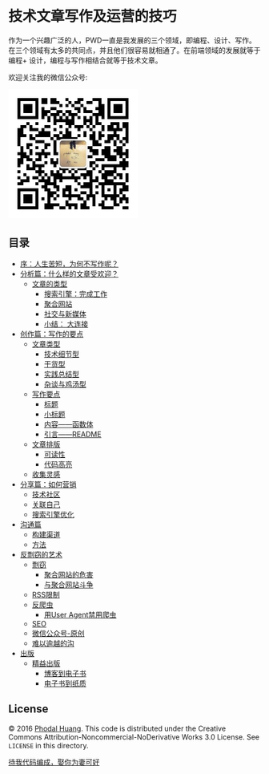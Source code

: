 技术文章写作及运营的技巧
===

作为一个兴趣广泛的人，PWD一直是我发展的三个领域，即编程、设计、写作。在三个领域有太多的共同点，并且他们很容易就相通了。在前端领域的发展就等于编程+ 设计，编程与写作相结合就等于技术文章。

欢迎关注我的微信公众号:

![QRCODE](./qrcode.jpg)

目录
---

*   [序：人生苦短，为何不写作呢？](http://phodal.github.io/beautiful-content/#序人生苦短为何不写作呢)
*   [分析篇：什么样的文章受欢迎？](http://phodal.github.io/beautiful-content/#分析篇什么样的文章受欢迎)
    *   [文章的类型](http://phodal.github.io/beautiful-content/#文章的类型)
        *   [搜索引擎：完成工作](http://phodal.github.io/beautiful-content/#搜索引擎完成工作)
        *   [聚合网站](http://phodal.github.io/beautiful-content/#聚合网站)
        *   [社交与新媒体](http://phodal.github.io/beautiful-content/#社交与新媒体)
        *   [小结： 大连接](http://phodal.github.io/beautiful-content/#小结-大连接)
*   [创作篇：写作的要点](http://phodal.github.io/beautiful-content/#创作篇写作的要点)
    *   [文章类型](http://phodal.github.io/beautiful-content/#文章类型)
        *   [技术细节型](http://phodal.github.io/beautiful-content/#技术细节型)
        *   [干货型](http://phodal.github.io/beautiful-content/#干货型)
        *   [实践总结型](http://phodal.github.io/beautiful-content/#实践总结型)
        *   [杂谈与鸡汤型](http://phodal.github.io/beautiful-content/#杂谈与鸡汤型)
    *   [写作要点](http://phodal.github.io/beautiful-content/#写作要点)
        *   [标题](http://phodal.github.io/beautiful-content/#标题)
        *   [小标题](http://phodal.github.io/beautiful-content/#小标题)
        *   [内容——函数体](http://phodal.github.io/beautiful-content/#内容函数体)
        *   [引言——README](http://phodal.github.io/beautiful-content/#引言readme)
    *   [文章排版](http://phodal.github.io/beautiful-content/#文章排版)
        *   [可读性](http://phodal.github.io/beautiful-content/#可读性)
        *   [代码高亮](http://phodal.github.io/beautiful-content/#代码高亮)
    *   [收集灵感](http://phodal.github.io/beautiful-content/#收集灵感)
*   [分享篇：如何营销](http://phodal.github.io/beautiful-content/#分享篇如何营销)
    *   [技术社区](http://phodal.github.io/beautiful-content/#技术社区)
    *   [关联自己](http://phodal.github.io/beautiful-content/#关联自己)
    *   [搜索引擎优化](http://phodal.github.io/beautiful-content/#搜索引擎优化)
*   [沟通篇](http://phodal.github.io/beautiful-content/#沟通篇)
    *   [构建渠道](http://phodal.github.io/beautiful-content/#构建渠道)
    *   [方法](http://phodal.github.io/beautiful-content/#方法)
*   [反剽窃的艺术](http://phodal.github.io/beautiful-content/#反剽窃的艺术)
    *   [剽窃](http://phodal.github.io/beautiful-content/#剽窃)
        *   [聚合网站的危害](http://phodal.github.io/beautiful-content/#聚合网站的危害)
        *   [与聚合网站斗争](http://phodal.github.io/beautiful-content/#与聚合网站斗争)
    *   [RSS限制](http://phodal.github.io/beautiful-content/#rss限制)
    *   [反爬虫](http://phodal.github.io/beautiful-content/#反爬虫)
        *   [用User Agent禁用爬虫](http://phodal.github.io/beautiful-content/#用user-agent禁用爬虫)
    *   [SEO](http://phodal.github.io/beautiful-content/#seo)
    *   [微信公众号-原创](http://phodal.github.io/beautiful-content/#微信公众号-原创)
    *   [难以逾越的沟](http://phodal.github.io/beautiful-content/#难以逾越的沟)
*   [出版](http://phodal.github.io/beautiful-content/#出版)
    *   [精益出版](http://phodal.github.io/beautiful-content/#精益出版)
        *   [博客到电子书](http://phodal.github.io/beautiful-content/#博客到电子书)
        *   [电子书到纸质](http://phodal.github.io/beautiful-content/#电子书到纸质)

License
---

© 2016 [Phodal Huang](https://www.phodal.com). This code is distributed under the Creative Commons Attribution-Noncommercial-NoDerivative Works 3.0  License. See `LICENSE` in this directory.

[待我代码编成，娶你为妻可好](http://www.xuntayizhan.com/person/ji-ke-ai-qing-zhi-er-shi-dai-wo-dai-ma-bian-cheng-qu-ni-wei-qi-ke-hao-wan/)
